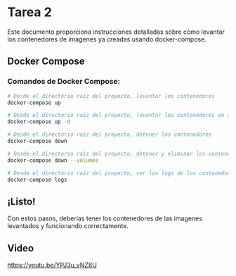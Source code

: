 # Tarea 2

Este documento proporciona instrucciones detalladas sobre cómo levantar los contenedores de imagenes ya creadas usando docker-compose.

## Docker Compose

### **Comandos de Docker Compose:**

```bash
# Desde el directorio raíz del proyecto, levantar los contenedores
docker-compose up

# Desde el directorio raíz del proyecto, levantar los contenedores en segundo plano
docker-compose up -d

# Desde el directorio raíz del proyecto, detener los contenedores
docker-compose down

# Desde el directorio raíz del proyecto, detener y eliminar los contenedores
docker-compose down --volumes

# Desde el directorio raíz del proyecto, ver los logs de los contenedores
docker-compose logs
```

## ¡Listo!

Con estos pasos, deberías tener los contenedores de las imagenes levantados y funcionando correctamente.

## Video

https://youtu.be/YPJ3u_vNZ8U
